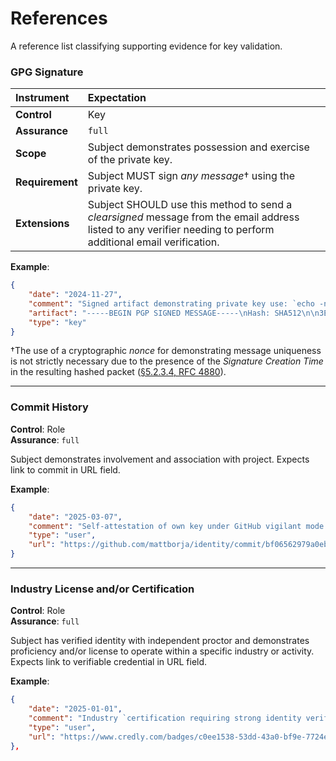 # References
A reference list classifying supporting evidence for key validation.

### GPG Signature
| Instrument | Expectation |
|:---|:---|
| **Control** | Key |
| **Assurance** | `full` |
| **Scope** | Subject demonstrates possession and exercise of the private key. |
| **Requirement** | Subject MUST sign *any message*† using the private key. |
| **Extensions** | Subject SHOULD use this method to send a *clearsigned* message from the email address listed to any verifier needing to perform additional email verification. |

**Example**:  
```json
{
    "date": "2024-11-27",
    "comment": "Signed artifact demonstrating private key use: `echo -n '3ED3 3CCE 4BED 165C 9107 3D9F 65B8 8DAC 23AF 5BCD E520 F723 C1E6 2A69 B369 F278' | gpg --clearsign --local-user D41A83E1C6B701619D0D812FC3F69D1BE6BCBD16`",
    "artifact": "-----BEGIN PGP SIGNED MESSAGE-----\nHash: SHA512\n\n3ED3 3CCE 4BED 165C 9107 3D9F 65B8 8DAC 23AF 5BCD E520 F723 C1E6 2A69 B369 F278\n-----BEGIN PGP SIGNATURE-----\n\niHUEARYKAB0WIQTUGoPhxrcBYZ0NgS/D9p0b5ry9FgUCZ0dD0AAKCRDD9p0b5ry9\nFvonAQCHwAHRduopWn8I534GNRXQ0+dX5JO2ztnFxnlwZd+NMAD/Wr0NWLEc+eCf\nQm2UHkDp8lKswj6kXxTi9GI3elvpQgE=\n=L95q\n-----END PGP SIGNATURE-----\n",
    "type": "key"
}
```
†The use of a cryptographic *nonce* for demonstrating message uniqueness is not strictly necessary due to the presence of the *Signature Creation Time* in the resulting hashed packet ([§5.2.3.4, RFC 4880](https://www.rfc-editor.org/rfc/rfc4880#section-5.2.3.4)).

---

### Commit History
**Control**: Role  
**Assurance**: `full`

Subject demonstrates involvement and association with project. Expects link to commit in URL field.

**Example**:  
```json
{
    "date": "2025-03-07",
    "comment": "Self-attestation of own key under GitHub vigilant mode: 1) B5690EEEBB952194 is signing this commit via GitHub web interface, 2) commit author is authenticated as GitHub user @mattborja, AND 2) commit author affirms ownership of this selfsame key (A1C7E813F160A407)",
    "type": "user",
    "url": "https://github.com/mattborja/identity/commit/bf06562979a0eb3ef5a9da8d92edb8c7dd886ec7"
}
```
---

### Industry License and/or Certification
**Control**: Role  
**Assurance**: `full`

Subject has verified identity with independent proctor and demonstrates proficiency and/or license to operate within a specific industry or activity. Expects link to verifiable credential in URL field.

**Example**:  
```json
{
    "date": "2025-01-01",
    "comment": "Industry `certification requiring strong identity verification during proctored high stakes exam with global information assurance certification (https://www.giac.org/knowledge-base/proctor/)",`
    "type": "user",
    "url": "https://www.credly.com/badges/c0ee1538-53dd-43a0-bf9e-7724e374ff43"
},
```
